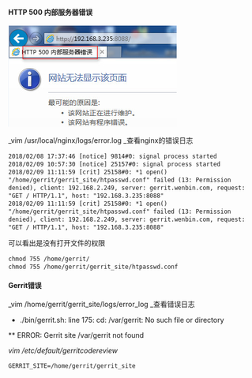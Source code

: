 #### HTTP 500 内部服务器错误

![](/assets/gerrit_nginx_500.png)

_vim /usr/local/nginx/logs/error.log  _查看nginx的错误日志

```
2018/02/08 17:37:46 [notice] 9814#0: signal process started
2018/02/09 10:57:30 [notice] 25157#0: signal process started
2018/02/09 11:11:59 [crit] 25158#0: *1 open() "/home/gerrit/gerrit_site/htpasswd.conf" failed (13: Permission denied), client: 192.168.2.249, server: gerrit.wenbin.com, request: "GET / HTTP/1.1", host: "192.168.3.235:8088"
2018/02/09 11:11:59 [crit] 25158#0: *1 open() "/home/gerrit/gerrit_site/htpasswd.conf" failed (13: Permission denied), client: 192.168.2.249, server: gerrit.wenbin.com, request: "GET / HTTP/1.1", host: "192.168.3.235:8088"
```

可以看出是没有打开文件的权限

```
chmod 755 /home/gerrit/
chmod 755 /home/gerrit/gerrit_site/htpasswd.conf
```

#### Gerrit错误

_vim /home/gerrit/gerrit\_site/logs/error\_log _查看错误日志

* ./bin/gerrit.sh: line 175: cd: /var/gerrit: No such file or directory

\*\* ERROR: Gerrit site /var/gerrit not found

_vim /etc/default/gerritcodereview_

```
GERRIT_SITE=/home/gerrit/gerrit_site
```



